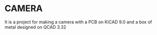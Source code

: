 # CAMERA
It is a project for making a camera with a PCB on KiCAD 9.0 and a box of metal designed on QCAD 3.32
